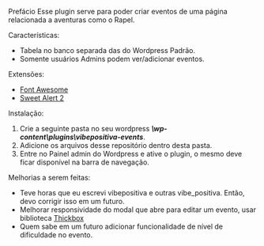 
Prefácio
Esse plugin serve para poder criar eventos de uma página relacionada a aventuras como o Rapel. 

Características:
- Tabela no banco separada das do Wordpress Padrão.
- Somente usuários Admins podem ver/adicionar eventos.

Extensões:
- [Font Awesome](https://fontawesome.com/)
- [Sweet Alert 2](https://sweetalert2.github.io/#download)

Instalação:
1. Crie a seguinte pasta no seu wordpress ***\wp-content\plugins\vibepositiva-events***.
2. Adicione os arquivos desse repositório dentro desta pasta.
3. Entre no Painel admin do Wordpress e ative o plugin, o mesmo deve ficar disponível na barra de navegação.


Melhorias a serem feitas:
- Teve horas que eu escrevi vibepositiva e outras vibe_positiva. Então, devo corrigir isso em um futuro.
- Melhorar responsividade do modal que abre para editar um evento, usar biblioteca [Thickbox](https://codex.wordpress.org/Javascript_Reference/ThickBox)
- Quem sabe em um futuro adicionar funcionalidade de nível de dificuldade no evento.
